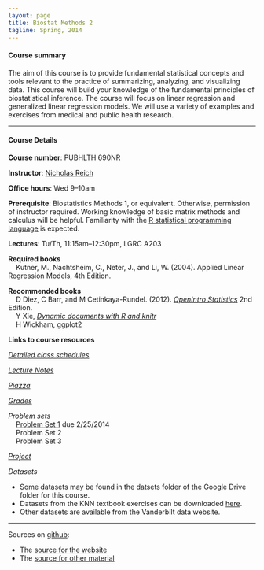 ```yaml
---
layout: page
title: Biostat Methods 2
tagline: Spring, 2014
---
```



#### Course summary
The aim of this course is to provide fundamental statistical concepts and tools relevant to the practice of summarizing, analyzing, and visualizing data. This course will build your knowledge of the fundamental principles of biostatistical inference. The course will focus on linear regression and generalized linear regression models. We will use a variety of examples and exercises from medical and public health research.

---

#### Course Details

**Course number**: PUBHLTH 690NR 

**Instructor**: [Nicholas Reich](http://people.umass.edu/nick)

**Office hours**: Wed 9&ndash;10am

**Prerequisite**: Biostatistics Methods 1, or equivalent. Otherwise, permission of instructor required. Working knowledge of basic matrix methods and calculus will be helpful. Familiarity with the [R statistical programming language](http://www.r-project.org) is expected.

**Lectures**: Tu/Th, 11:15am&ndash;12:30pm, LGRC A203

**Required books** <br>
&nbsp; &nbsp; Kutner, M., Nachtsheim, C., Neter, J., and Li, W. (2004). Applied Linear Regression Models, 4th Edition.

**Recommended books** <br>
&nbsp; &nbsp; D Diez, C Barr, and M Cetinkaya-Rundel. (2012). _[OpenIntro Statistics](http://www.openintro.org/stat/index.php)_ 2nd Edition. <br>
&nbsp; &nbsp; Y Xie, _[Dynamic documents with R and knitr](http://www.amazon.com/exec/obidos/ASIN/1482203537/7210-20)_<br>
&nbsp; &nbsp; H Wickham, ggplot2

**Links to course resources**

*[Detailed class schedules](pages/schedule.html)*

*[Lecture Notes](pages/notes.html)*

*[Piazza](https://piazza.com/umass/spring2014/pubhlth690nr/home)*

*[Grades](pages/grades.html)*

*Problem sets*<br>
&nbsp; &nbsp; [Problem Set 1](pages/ps1.html) due 2/25/2014<br>
&nbsp; &nbsp; Problem Set 2<br>
&nbsp; &nbsp; Problem Set 3

*[Project](pages/project.html)*

*Datasets*<br>
 * Some datasets may be found in the datsets folder of the Google Drive folder for this course. 
 * Datasets from the KNN textbook exercises can be downloaded [here](https://netfiles.umn.edu/users/nacht001/www/nachtsheim/index.html).
 * Other datasets are available from the Vanderbilt data website. 


---

Sources on [github](http://github.com):
- The [source for the website](https://github.com/nickreich/methods2/tree/gh-pages)
- The [source for other material](https://github.com/nickreich/methods2/tree/master)
